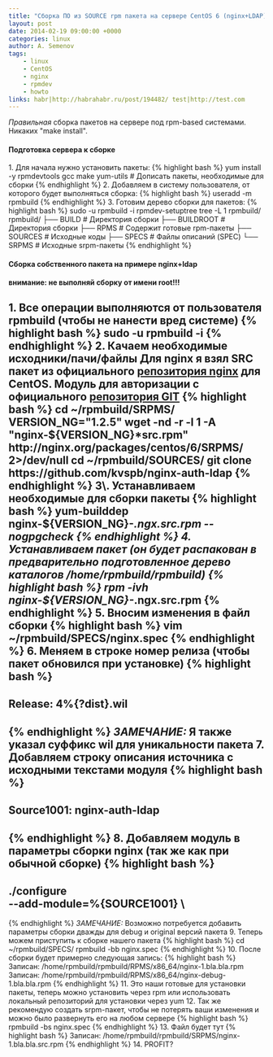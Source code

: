 ```yaml
---
title: "Сборка ПО из SOURCE rpm пакета на сервере CentOS 6 (nginx+LDAP)"
layout: post
date: 2014-02-19 09:00:00 +0000
categories: linux
author: A. Semenov
tags: 
    - linux 
    - CentOS 
    - nginx 
    - rpmdev 
    - howto
links: habr|http://habrahabr.ru/post/194482/ test|http://test.com
---
```


_Правильная_ сборка пакетов на сервере под rpm-based системами. Никаких "make install".  

<!-- more -->

#### Подготовка сервера к сборке

1\. Для начала нужно установить пакеты:
{% highlight bash %}
yum install -y rpmdevtools gcc make yum-utils # Дописать пакеты, необходимые для сборки
{% endhighlight %}
2\. Добавляем в систему пользователя, от которого будет выполняться сборка:
{% highlight bash %}
useradd -m rpmbuild
{% endhighlight %}
3\. Готовим дерево сборки для пакетов:
{% highlight bash %}
sudo -u rpmbuild -i
rpmdev-setuptree
tree -L 1 rpmbuild/
rpmbuild/
├── BUILD # Директория сборки
├── BUILDROOT # Директория сборки
├── RPMS # Содержит готовые rpm-пакеты
├── SOURCES # Исходные коды
├── SPECS # Файлы описаний (SPEC)
└── SRPMS # Исходные srpm-пакеты
{% endhighlight %}

#### Сборка собственного пакета на примере nginx+ldap

**внимание: не выполняй сборку от имени root!!!**

1\. Все операции выполняются от пользователя rpmbuild (чтобы не нанести вред системе)
{% highlight bash %}
sudo -u rpmbuild -i 
{% endhighlight %}
2\. Качаем необходимые исходники/пачи/файлы
    Для nginx я взял SRC пакет из официального 
    [репозитория nginx](http://wiki.nginx.org/Install#Official_Red_Hat.2FCentOS_packages) для CentOS. 
    Модуль для авторизации с официального [репозитория GIT](https://github.com/kvspb/nginx-auth-ldap) 
{% highlight bash %}
cd ~/rpmbuild/SRPMS/
VERSION_NG="1.2.5"
wget -nd -r -l 1 -A "nginx-${VERSION_NG}*src.rpm"  http://nginx.org/packages/centos/6/SRPMS/ 2>/dev/null
cd ~/rpmbuild/SOURCES/
git clone https://github.com/kvspb/nginx-auth-ldap 
{% endhighlight %}
3\. Устанавливаем необходимые для сборки пакеты
{% highlight bash %}
yum-builddep nginx-${VERSION_NG}-*.ngx.src.rpm --nogpgcheck 
{% endhighlight %}
4\. Устанавливаем пакет (он будет распакован в предварительно подготовленное дерево 
    каталогов /home/rpmbuild/rpmbuild)
{% highlight bash %}
rpm -ivh nginx-${VERSION_NG}-*.ngx.src.rpm
{% endhighlight %}
5\. Вносим изменения в файл сборки
{% highlight bash %}
vim ~/rpmbuild/SPECS/nginx.spec
{% endhighlight %}
6\. Меняем в строке номер релиза (чтобы пакет обновился при установке)
{% highlight bash %}
---
Release: 4%{?dist}.wil
---  
{% endhighlight %}
   _ЗАМЕЧАНИЕ:_ Я также указал суффикс wil для уникальности пакета 
7\. Добавляем строку описания источника с исходными текстами модуля
{% highlight bash %}
---
Source1001: nginx-auth-ldap
--- 
{% endhighlight %}
8\. Добавляем модуль в параметры сборки nginx (так же как при обычной сборке)
{% highlight bash %}
---
./configure \
--add-module=%{SOURCE1001} \
---  
{% endhighlight %}
   _ЗАМЕЧАНИЕ:_ Возможно потребуется добавить параметры сборки дважды для debug и original версий пакета 
9\. Теперь можем приступить к сборке нашего пакета
{% highlight bash %}
cd ~/rpmbuild/SPECS/
rpmbuild -bb nginx.spec 
{% endhighlight %}
10\. После сборки будет примерно следующая запись:
{% highlight bash %}
Записан: /home/rpmbuild/rpmbuild/RPMS/x86_64/nginx-1.bla.bla.rpm
Записан: /home/rpmbuild/rpmbuild/RPMS/x86_64/nginx-debug-1.bla.bla.rpm 
{% endhighlight %}
11\. Это наши готовые для установки пакеты, теперь можно установить через rpm или 
     использовать локальный репозиторий для установки через yum
12\. Так же рекомендую создать srpm-пакет, чтобы не потерять ваши изменения и можно было 
     развернуть его на любом сервере
{% highlight bash %}
rpmbuild -bs nginx.spec
{% endhighlight %}
13\. Файл будет тут
{% highlight bash %}
Записан: /home/rpmbuild/rpmbuild/SRPMS/nginx-1.bla.bla.src.rpm
{% endhighlight %}
14\. PROFIT?

[wilful-gh]: https://github.com/wilful
[home]:    http://srv-nix.com
